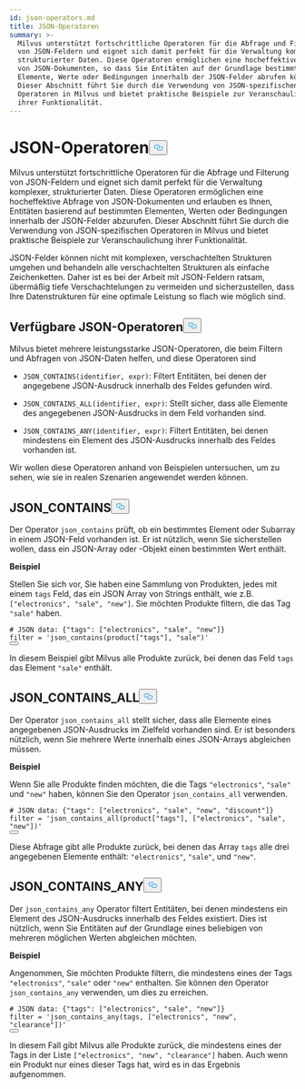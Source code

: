 ```yaml
---
id: json-operators.md
title: JSON-Operatoren
summary: >-
  Milvus unterstützt fortschrittliche Operatoren für die Abfrage und Filterung
  von JSON-Feldern und eignet sich damit perfekt für die Verwaltung komplexer,
  strukturierter Daten. Diese Operatoren ermöglichen eine hocheffektive Abfrage
  von JSON-Dokumenten, so dass Sie Entitäten auf der Grundlage bestimmter
  Elemente, Werte oder Bedingungen innerhalb der JSON-Felder abrufen können.
  Dieser Abschnitt führt Sie durch die Verwendung von JSON-spezifischen
  Operatoren in Milvus und bietet praktische Beispiele zur Veranschaulichung
  ihrer Funktionalität.
---
```

<h1 id="JSON-Operators" class="common-anchor-header">JSON-Operatoren<button data-href="#JSON-Operators" class="anchor-icon" translate="no">
      <svg translate="no"
        aria-hidden="true"
        focusable="false"
        height="20"
        version="1.1"
        viewBox="0 0 16 16"
        width="16"
      >
        <path
          fill="#0092E4"
          fill-rule="evenodd"
          d="M4 9h1v1H4c-1.5 0-3-1.69-3-3.5S2.55 3 4 3h4c1.45 0 3 1.69 3 3.5 0 1.41-.91 2.72-2 3.25V8.59c.58-.45 1-1.27 1-2.09C10 5.22 8.98 4 8 4H4c-.98 0-2 1.22-2 2.5S3 9 4 9zm9-3h-1v1h1c1 0 2 1.22 2 2.5S13.98 12 13 12H9c-.98 0-2-1.22-2-2.5 0-.83.42-1.64 1-2.09V6.25c-1.09.53-2 1.84-2 3.25C6 11.31 7.55 13 9 13h4c1.45 0 3-1.69 3-3.5S14.5 6 13 6z"
        ></path>
      </svg>
    </button></h1><p>Milvus unterstützt fortschrittliche Operatoren für die Abfrage und Filterung von JSON-Feldern und eignet sich damit perfekt für die Verwaltung komplexer, strukturierter Daten. Diese Operatoren ermöglichen eine hocheffektive Abfrage von JSON-Dokumenten und erlauben es Ihnen, Entitäten basierend auf bestimmten Elementen, Werten oder Bedingungen innerhalb der JSON-Felder abzurufen. Dieser Abschnitt führt Sie durch die Verwendung von JSON-spezifischen Operatoren in Milvus und bietet praktische Beispiele zur Veranschaulichung ihrer Funktionalität.</p>
<div class="alert note">
<p>JSON-Felder können nicht mit komplexen, verschachtelten Strukturen umgehen und behandeln alle verschachtelten Strukturen als einfache Zeichenketten. Daher ist es bei der Arbeit mit JSON-Feldern ratsam, übermäßig tiefe Verschachtelungen zu vermeiden und sicherzustellen, dass Ihre Datenstrukturen für eine optimale Leistung so flach wie möglich sind.</p>
</div>
<h2 id="Available-JSON-Operators" class="common-anchor-header">Verfügbare JSON-Operatoren<button data-href="#Available-JSON-Operators" class="anchor-icon" translate="no">
      <svg translate="no"
        aria-hidden="true"
        focusable="false"
        height="20"
        version="1.1"
        viewBox="0 0 16 16"
        width="16"
      >
        <path
          fill="#0092E4"
          fill-rule="evenodd"
          d="M4 9h1v1H4c-1.5 0-3-1.69-3-3.5S2.55 3 4 3h4c1.45 0 3 1.69 3 3.5 0 1.41-.91 2.72-2 3.25V8.59c.58-.45 1-1.27 1-2.09C10 5.22 8.98 4 8 4H4c-.98 0-2 1.22-2 2.5S3 9 4 9zm9-3h-1v1h1c1 0 2 1.22 2 2.5S13.98 12 13 12H9c-.98 0-2-1.22-2-2.5 0-.83.42-1.64 1-2.09V6.25c-1.09.53-2 1.84-2 3.25C6 11.31 7.55 13 9 13h4c1.45 0 3-1.69 3-3.5S14.5 6 13 6z"
        ></path>
      </svg>
    </button></h2><p>Milvus bietet mehrere leistungsstarke JSON-Operatoren, die beim Filtern und Abfragen von JSON-Daten helfen, und diese Operatoren sind</p>
<ul>
<li><p><code translate="no">JSON_CONTAINS(identifier, expr)</code>: Filtert Entitäten, bei denen der angegebene JSON-Ausdruck innerhalb des Feldes gefunden wird.</p></li>
<li><p><code translate="no">JSON_CONTAINS_ALL(identifier, expr)</code>: Stellt sicher, dass alle Elemente des angegebenen JSON-Ausdrucks in dem Feld vorhanden sind.</p></li>
<li><p><code translate="no">JSON_CONTAINS_ANY(identifier, expr)</code>: Filtert Entitäten, bei denen mindestens ein Element des JSON-Ausdrucks innerhalb des Feldes vorhanden ist.</p></li>
</ul>
<p>Wir wollen diese Operatoren anhand von Beispielen untersuchen, um zu sehen, wie sie in realen Szenarien angewendet werden können.</p>
<h2 id="JSONCONTAINS" class="common-anchor-header">JSON_CONTAINS<button data-href="#JSONCONTAINS" class="anchor-icon" translate="no">
      <svg translate="no"
        aria-hidden="true"
        focusable="false"
        height="20"
        version="1.1"
        viewBox="0 0 16 16"
        width="16"
      >
        <path
          fill="#0092E4"
          fill-rule="evenodd"
          d="M4 9h1v1H4c-1.5 0-3-1.69-3-3.5S2.55 3 4 3h4c1.45 0 3 1.69 3 3.5 0 1.41-.91 2.72-2 3.25V8.59c.58-.45 1-1.27 1-2.09C10 5.22 8.98 4 8 4H4c-.98 0-2 1.22-2 2.5S3 9 4 9zm9-3h-1v1h1c1 0 2 1.22 2 2.5S13.98 12 13 12H9c-.98 0-2-1.22-2-2.5 0-.83.42-1.64 1-2.09V6.25c-1.09.53-2 1.84-2 3.25C6 11.31 7.55 13 9 13h4c1.45 0 3-1.69 3-3.5S14.5 6 13 6z"
        ></path>
      </svg>
    </button></h2><p>Der Operator <code translate="no">json_contains</code> prüft, ob ein bestimmtes Element oder Subarray in einem JSON-Feld vorhanden ist. Er ist nützlich, wenn Sie sicherstellen wollen, dass ein JSON-Array oder -Objekt einen bestimmten Wert enthält.</p>
<p><strong>Beispiel</strong></p>
<p>Stellen Sie sich vor, Sie haben eine Sammlung von Produkten, jedes mit einem <code translate="no">tags</code> Feld, das ein JSON Array von Strings enthält, wie z.B. <code translate="no">[&quot;electronics&quot;, &quot;sale&quot;, &quot;new&quot;]</code>. Sie möchten Produkte filtern, die das Tag <code translate="no">&quot;sale&quot;</code> haben.</p>
<pre><code translate="no" class="language-python"><span class="hljs-comment"># JSON data: {&quot;tags&quot;: [&quot;electronics&quot;, &quot;sale&quot;, &quot;new&quot;]}</span>
<span class="hljs-built_in">filter</span> = <span class="hljs-string">&#x27;json_contains(product[&quot;tags&quot;], &quot;sale&quot;)&#x27;</span>
<button class="copy-code-btn"></button></code></pre>
<p>In diesem Beispiel gibt Milvus alle Produkte zurück, bei denen das Feld <code translate="no">tags</code> das Element <code translate="no">&quot;sale&quot;</code> enthält.</p>
<h2 id="JSONCONTAINSALL" class="common-anchor-header">JSON_CONTAINS_ALL<button data-href="#JSONCONTAINSALL" class="anchor-icon" translate="no">
      <svg translate="no"
        aria-hidden="true"
        focusable="false"
        height="20"
        version="1.1"
        viewBox="0 0 16 16"
        width="16"
      >
        <path
          fill="#0092E4"
          fill-rule="evenodd"
          d="M4 9h1v1H4c-1.5 0-3-1.69-3-3.5S2.55 3 4 3h4c1.45 0 3 1.69 3 3.5 0 1.41-.91 2.72-2 3.25V8.59c.58-.45 1-1.27 1-2.09C10 5.22 8.98 4 8 4H4c-.98 0-2 1.22-2 2.5S3 9 4 9zm9-3h-1v1h1c1 0 2 1.22 2 2.5S13.98 12 13 12H9c-.98 0-2-1.22-2-2.5 0-.83.42-1.64 1-2.09V6.25c-1.09.53-2 1.84-2 3.25C6 11.31 7.55 13 9 13h4c1.45 0 3-1.69 3-3.5S14.5 6 13 6z"
        ></path>
      </svg>
    </button></h2><p>Der Operator <code translate="no">json_contains_all</code> stellt sicher, dass alle Elemente eines angegebenen JSON-Ausdrucks im Zielfeld vorhanden sind. Er ist besonders nützlich, wenn Sie mehrere Werte innerhalb eines JSON-Arrays abgleichen müssen.</p>
<p><strong>Beispiel</strong></p>
<p>Wenn Sie alle Produkte finden möchten, die die Tags <code translate="no">&quot;electronics&quot;</code>, <code translate="no">&quot;sale&quot;</code> und <code translate="no">&quot;new&quot;</code> haben, können Sie den Operator <code translate="no">json_contains_all</code> verwenden.</p>
<pre><code translate="no" class="language-python"><span class="hljs-comment"># JSON data: {&quot;tags&quot;: [&quot;electronics&quot;, &quot;sale&quot;, &quot;new&quot;, &quot;discount&quot;]}</span>
<span class="hljs-built_in">filter</span> = <span class="hljs-string">&#x27;json_contains_all(product[&quot;tags&quot;], [&quot;electronics&quot;, &quot;sale&quot;, &quot;new&quot;])&#x27;</span>
<button class="copy-code-btn"></button></code></pre>
<p>Diese Abfrage gibt alle Produkte zurück, bei denen das Array <code translate="no">tags</code> alle drei angegebenen Elemente enthält: <code translate="no">&quot;electronics&quot;</code>, <code translate="no">&quot;sale&quot;</code>, und <code translate="no">&quot;new&quot;</code>.</p>
<h2 id="JSONCONTAINSANY" class="common-anchor-header">JSON_CONTAINS_ANY<button data-href="#JSONCONTAINSANY" class="anchor-icon" translate="no">
      <svg translate="no"
        aria-hidden="true"
        focusable="false"
        height="20"
        version="1.1"
        viewBox="0 0 16 16"
        width="16"
      >
        <path
          fill="#0092E4"
          fill-rule="evenodd"
          d="M4 9h1v1H4c-1.5 0-3-1.69-3-3.5S2.55 3 4 3h4c1.45 0 3 1.69 3 3.5 0 1.41-.91 2.72-2 3.25V8.59c.58-.45 1-1.27 1-2.09C10 5.22 8.98 4 8 4H4c-.98 0-2 1.22-2 2.5S3 9 4 9zm9-3h-1v1h1c1 0 2 1.22 2 2.5S13.98 12 13 12H9c-.98 0-2-1.22-2-2.5 0-.83.42-1.64 1-2.09V6.25c-1.09.53-2 1.84-2 3.25C6 11.31 7.55 13 9 13h4c1.45 0 3-1.69 3-3.5S14.5 6 13 6z"
        ></path>
      </svg>
    </button></h2><p>Der <code translate="no">json_contains_any</code> Operator filtert Entitäten, bei denen mindestens ein Element des JSON-Ausdrucks innerhalb des Feldes existiert. Dies ist nützlich, wenn Sie Entitäten auf der Grundlage eines beliebigen von mehreren möglichen Werten abgleichen möchten.</p>
<p><strong>Beispiel</strong></p>
<p>Angenommen, Sie möchten Produkte filtern, die mindestens eines der Tags <code translate="no">&quot;electronics&quot;</code>, <code translate="no">&quot;sale&quot;</code> oder <code translate="no">&quot;new&quot;</code> enthalten. Sie können den Operator <code translate="no">json_contains_any</code> verwenden, um dies zu erreichen.</p>
<pre><code translate="no" class="language-python"><span class="hljs-comment"># JSON data: {&quot;tags&quot;: [&quot;electronics&quot;, &quot;sale&quot;, &quot;new&quot;]}</span>
<span class="hljs-built_in">filter</span> = <span class="hljs-string">&#x27;json_contains_any(tags, [&quot;electronics&quot;, &quot;new&quot;, &quot;clearance&quot;])&#x27;</span>
<button class="copy-code-btn"></button></code></pre>
<p>In diesem Fall gibt Milvus alle Produkte zurück, die mindestens eines der Tags in der Liste <code translate="no">[&quot;electronics&quot;, &quot;new&quot;, &quot;clearance&quot;]</code> haben. Auch wenn ein Produkt nur eines dieser Tags hat, wird es in das Ergebnis aufgenommen.</p>
